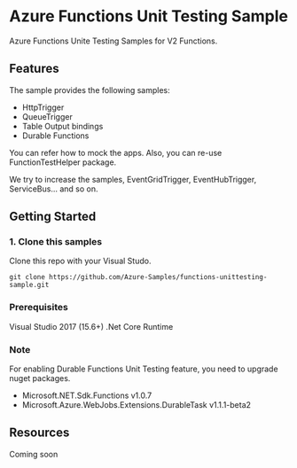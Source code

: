 # Azure Functions Unit Testing Sample

Azure Functions Unite Testing Samples for V2 Functions.

## Features

The sample provides the following samples:

* HttpTrigger
* QueueTrigger
* Table Output bindings
* Durable Functions

You can refer how to mock the apps. Also, you can re-use FunctionTestHelper package.

We try to increase the samples, EventGridTrigger, EventHubTrigger, ServiceBus... and so on.

## Getting Started

### 1. Clone this samples

Clone this repo with your Visual Studo. 

```
git clone https://github.com/Azure-Samples/functions-unittesting-sample.git
```

### Prerequisites

Visual Studio 2017 (15.6+)
.Net Core Runtime 


### Note

For enabling Durable Functions Unit Testing feature, you need to upgrade nuget packages. 

* Microsoft.NET.Sdk.Functions v1.0.7
* Microsoft.Azure.WebJobs.Extensions.DurableTask v1.1.1-beta2


## Resources

Coming soon

